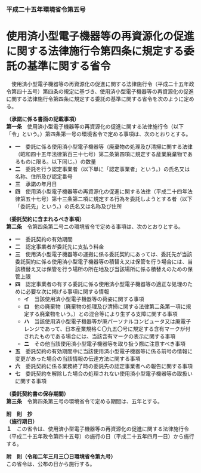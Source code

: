 ### 平成二十五年環境省令第五号  
# 使用済小型電子機器等の再資源化の促進に関する法律施行令第四条に規定する委託の基準に関する省令  
　使用済小型電子機器等の再資源化の促進に関する法律施行令（平成二十五年政令第四十五号）第四条の規定に基づき、使用済小型電子機器等の再資源化の促進に関する法律施行令第四条に規定する委託の基準に関する省令を次のように定める。  
  
**（承諾に係る書面の記載事項）**  
**第一条**　使用済小型電子機器等の再資源化の促進に関する法律施行令（以下「令」という。）第四条第一号の環境省令で定める事項は、次のとおりとする。  
* **一**　委託に係る使用済小型電子機器等（廃棄物の処理及び清掃に関する法律（昭和四十五年法律第百三十七号）第二条第四項に規定する産業廃棄物であるものに限る。以下同じ。）の数量  
* **二**　委託を行う認定事業者（以下単に「認定事業者」という。）の氏名又は名称、住所及び認定番号  
* **三**　承諾の年月日  
* **四**　使用済小型電子機器等の再資源化の促進に関する法律（平成二十四年法律第五十七号）第十三条第二項に規定する行為を委託しようとする者（以下「委託先」という。）の氏名又は名称及び住所  
  
**（委託契約に含まれるべき事項）**  
**第二条**　令第四条第二号ニの環境省令で定める事項は、次のとおりとする。  
* **一**　委託契約の有効期間  
* **二**　認定事業者が委託先に支払う料金  
* **三**　使用済小型電子機器等の運搬に係る委託契約にあっては、委託先が当該委託契約に係る使用済小型電子機器等の積替え又は保管を行う場合には、当該積替え又は保管を行う場所の所在地及び当該場所に係る積替えのための保管上限  
* **四**　認定事業者の有する委託に係る使用済小型電子機器等の適正な処理のために必要な次に掲げる事項に関する情報  
	* **イ**　当該使用済小型電子機器等の荷姿に関する事項  
	* **ロ**　他の廃棄物（廃棄物の処理及び清掃に関する法律第二条第一項に規定する廃棄物をいう。）との混合等により生ずる支障に関する事項  
	* **ハ**　当該使用済小型電子機器等が廃パーソナルコンピュータ又は廃電子レンジであって、日本産業規格Ｃ〇九五〇号に規定する含有マークが付されたものである場合には、当該含有マークの表示に関する事項  
	* **ニ**　その他当該使用済小型電子機器等を取り扱う際に注意すべき事項  
* **五**　委託契約の有効期間中に当該使用済小型電子機器等に係る前号の情報に変更があった場合の当該情報の伝達方法に関する事項  
* **六**　委託契約に係る業務終了時の委託先の認定事業者への報告に関する事項  
* **七**　委託契約を解除した場合の処理されない使用済小型電子機器等の取扱いに関する事項  
  
**（委託契約書の保存期間）**  
**第三条**　令第四条第三号の環境省令で定める期間は、五年とする。  
  
**附　則　抄**  
**（施行期日）**  
**１**　この省令は、使用済小型電子機器等の再資源化の促進に関する法律施行令（平成二十五年政令第四十五号）の施行の日（平成二十五年四月一日）から施行する。  
  
**附　則（令和二年三月三〇日環境省令第九号）**  
この省令は、公布の日から施行する。  
  
